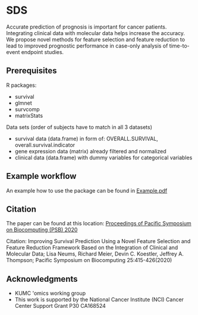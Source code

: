 # SDS
Accurate prediction of prognosis is important for cancer patients. Integrating clinical data with molecular data helps increase the accuracy. We propose novel methods for feature selection and feature reduction to lead to improved prognostic performance in case-only analysis of time-to-event endpoint studies.



## Prerequisites
R packages:
* survival
* glmnet
* survcomp
* matrixStats

Data sets (order of subjects have to match in all 3 datasets)
* survival data (data.frame) in form of: OVERALL.SURVIVAL, overall.survival.indicator
* gene expression data (matrix) already filtered and normalized
* clinical data (data.frame) with dummy variables for categorical variables

## Example workflow
An example how to use the package can be found in [Example.pdf](https://github.com/Hecate08/SDS/blob/master/Example.pdf)

## Citation
The paper can be found at this location: [Proceedings of Pacific Symposium on Biocomputing (PSB) 2020](https://psb.stanford.edu/psb-online/proceedings/psb20/Neums.pdf)

Citation: Improving Survival Prediction Using a Novel Feature Selection and Feature Reduction Framework Based on the Integration of Clinical and Molecular Data; Lisa Neums, Richard Meier, Devin C. Koestler, Jeffrey A. Thompson; Pacific Symposium on Biocomputing 25:415-426(2020)

## Acknowledgments

* KUMC 'omics working group
* This work is supported by the National Cancer Institute (NCI) Cancer Center Support Grant P30 CA168524
